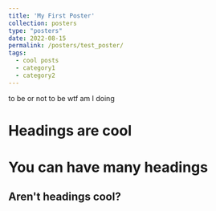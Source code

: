 ```yaml
---
title: 'My First Poster'
collection: posters
type: "posters"
date: 2022-08-15
permalink: /posters/test_poster/
tags:
  - cool posts
  - category1
  - category2
---
```


to be or not to be wtf am I doing 

Headings are cool
======

You can have many headings
======

Aren't headings cool?
------